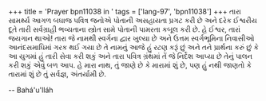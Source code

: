+++
title = 'Prayer bpn11038 in '
tags = ['lang-97', 'bpn11038']
+++
તારા સામર્થ્ય આગળ બઘાજ પવિત્ર જનોએ પોતાની અસહાયતા પ્રગટ કરી છે અને દરેક ઈશ્વરીય દૂતે તારી સર્વગ્રાહી ભવ્યતાના સ્ત્રોત સામે પોતાની પામરતા કબૂલ કરી છે. હે ઈશ્વર, તારાં જયગાન થાઓ! તારા જે નામથી સ્વર્ગના દ્વાર ખુલ્યા છે અને ઉત્તમ સ્વર્ગભૂમિના નિવાસીઓ આનંદસમાઘિમાં ગરક થઈ ગયા છે તે નામનું આજે હું રટણ કરૂં છું અને તને પ્રાર્થના કરું છું કે આ યુગમાં હું તારી સેવા કરી શકું અને તારા પવિત્ર ગ્રંથમાં તેં જે નિર્દેશ આપ્યા છે તેનું પાલન કરી શકું એવું બળ આપ. હે મારા નાથ, તું જાણે છે કે મારામાં શું છે, પણ હું નથી જાણતો કે તારામાં શું છે તું સર્વજ્ઞ, અંતર્યામી છે.

-- Bahá'u'lláh
